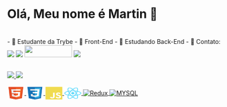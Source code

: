 # <h1>Olá, Meu nome é Martin 👋<h1>
 <span>
- 🚀 Estudante da Trybe
- 🔭 Front-End
- 🌱 Estudando Back-End
- 💬 Contato:
  <span>
 <div> 
  <a href="https://www.linkedin.com/in/martinbrazon/" target="_blank"><img src="https://img.shields.io/badge/-LinkedIn-%230077B5?style=for-the-badge&logo=linkedin&logoColor=white" target="_blank"></a> 
  <a href = "mailto:escorpḿartin97@gmail.com"><img src="https://img.shields.io/badge/Gmail-D14836?style=for-the-badge&logo=gmail&logoColor=white" target="_blank"></a>
  <a href = "https://pt.stackoverflow.com/users/258031/martin-brazon"><img height="28" width="110" src="https://aleen42.github.io/badges/src/stackoverflow.svg" target="_blank"></a>
  <a href="https://www.instagram.com/martinb97/" target="_blank"><img src="https://img.shields.io/badge/-Instagram-%23E4405F?style=for-the-badge&logo=instagram&logoColor=white" target="_blank"></a>
 </div>
 
 ##

<div>
  <a href="https://github.com/MartinGBB">
  <img height="165em" src="https://github-readme-stats.vercel.app/api?username=MartinGBB&show_icons=true&theme=highcontrast&include_all_commits=true&count_private=true"/>
  <img height="165em" src="https://github-readme-stats.vercel.app/api/top-langs/?username=MartinGBB&layout=compact&langs_count=7&theme=highcontrast"/>
</div>

 <div style="display: inline_block"><br>
  <img align="center" alt="Rafa-HTML" height="30" width="40" src="https://raw.githubusercontent.com/devicons/devicon/master/icons/html5/html5-original.svg">
  <img align="center" alt="Rafa-CSS" height="30" width="40" src="https://raw.githubusercontent.com/devicons/devicon/master/icons/css3/css3-original.svg">
  <img align="center" alt="Rafa-Js" height="30" width="40" src="https://raw.githubusercontent.com/devicons/devicon/master/icons/javascript/javascript-plain.svg">
  <img align="center" alt="Rafa-React" height="30" width="40" src="https://raw.githubusercontent.com/devicons/devicon/master/icons/react/react-original.svg">
  <img align="center" alt="Redux" height="30" width="75" src="https://img.shields.io/badge/redux-%23593d88.svg?style=for-the-badge&logo=redux&logoColor=white">
  <img align="center" alt="MYSQL" height="30" width="75" src="https://img.shields.io/badge/MySQL-00000F?style=for-the-badge&logo=mysql&logoColor=white">
</div>
 
  ##
 

